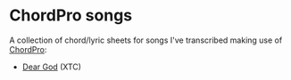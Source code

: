 # ChordPro songs

A collection of chord/lyric sheets for songs I've transcribed making use of [ChordPro][chordpro]:

* [Dear God](XTC_Dear_God.cho) (XTC)

[chordpro]: https://chordpro.org/
